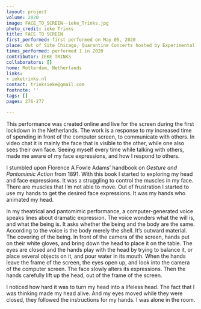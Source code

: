 ```yaml
---
layout: project
volume: 2020
image: FACE_TO_SCREEN--ieke_Trinks.jpg
photo_credit: ieke Trinks
title: FACE TO SCREEN
first_performed: first performed on May 05, 2020
place: Out of Site Chicago, Quarantine Concerts hosted by Experimental Sound Studio
times_performed: performed 1 in 2020
contributor: IEKE TRINKS
collaborators: []
home: Rotterdam, Netherlands
links:
- ieketrinks.nl
contact: trinksieke@gmail.com
footnote: ''
tags: []
pages: 276-277

---
```


This performance was created online and live for the screen during the first lockdown in the Netherlands. The work is a response to my increased time of spending in front of the computer screen, to communicate with others. In video chat it is mainly the face that is visible to the other, while one also sees their own face. Seeing myself every time while talking with others, made me aware of my face expressions, and how I respond to others. 

I stumbled upon Florence A Fowle Adams’ handbook on *Gesture and Pantomimic Action* from 1891. With this book I started to exploring my head and face expressions. It was a struggling to control the muscles in my face. There are muscles that I’m not able to move. Out of frustration I started to use my hands to get the desired face expressions. It was my hands who animated my head.

In my theatrical and pantomimic performance, a computer-generated voice speaks lines about dramatic expression. The voice wonders what the will is, and what the being is. It asks whether the being and the body are the same. According to the voice is the body merely the shell. It’s outward material. The covering of the being. In front of the camera of the screen, hands put on their white gloves, and bring down the head to place it on the table. The eyes are closed and the hands play with the head by trying to balance it, or place several objects on it, and pour water in its mouth. When the hands leave the frame of the screen, the eyes open up, and look into the camera of the computer screen. The face slowly alters its expressions. Then the hands carefully lift up the head, out of the frame of the screen.

I noticed how hard it was to turn my head into a lifeless head. The fact that I was thinking made my head alive. And my eyes moved while they were closed, they followed the instructions for my hands. I was alone in the room.
